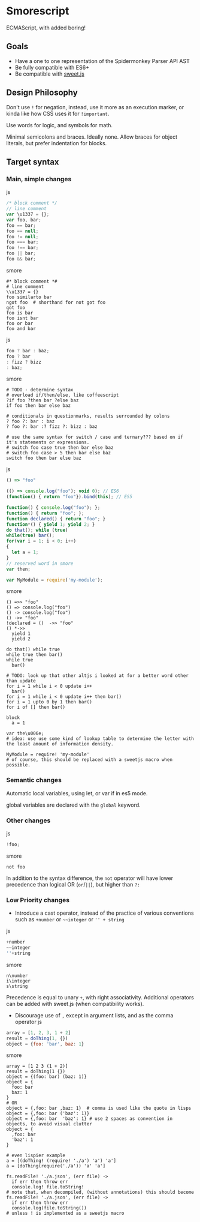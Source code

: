 # Smorescript

ECMAScript, with added boring!

## Goals

* Have a one to one representation of the Spidermonkey Parser API AST
* Be fully compatible with ES6+
* Be compatible with [sweet.js](http://sweetjs.org)

## Design Philosophy
Don't use `!` for negation, instead, use it more as an execution marker, or kinda like how CSS uses it for `!important`.

Use words for logic, and symbols for math.

Minimal semicolons and braces. Ideally none. Allow braces for object literals, but prefer indentation for blocks.

## Target syntax

### Main, simple changes
js
```JavaScript
/* block comment */
// line comment
var \u1337 = {};
var foo, bar;
foo == bar;
foo == null;
foo != null;
foo === bar;
foo !== bar;
foo || bar;
foo && bar;
```
smore
```
#* block comment *#
# line comment
\\u1337 = {}
foo similarto bar
ngot foo  # shorthand for not got foo
got foo
foo is bar
foo isnt bar
foo or bar
foo and bar
```
js
```JavaScript
foo ? bar : baz;
foo ? bar
: fizz ? bizz
: baz;
```
smore
```
# TODO - determine syntax
# overload if/then/else, like coffeescript
?if foo ?then bar ?else baz
if foo then bar else baz

# conditionals in questionmarks, results surrounded by colons
? foo ?: bar : baz
? foo ?: bar :? fizz ?: bizz : baz

# use the same syntax for switch / case and ternary??? based on if it's statements or expressions.
# switch foo case true then bar else baz
# switch foo case > 5 then bar else baz
switch foo then bar else baz
```
js
```JavaScript
() => "foo"

(() => console.log("foo"); void 0); // ES6
(function() { return "foo"}).bind(this); // ES5

function() { console.log("foo"); };
function() { return "foo"; };
function declared() { return "foo"; }
function*() { yield 1; yield 2; }
do that(); while (true)
while(true) bar();
for(var i = 1; i < 0; i++)
{
  let a = 1; 
}
// reserved word in smore
var then;

var MyModule = require('my-module');
```

smore
```
() =>> "foo"
() => console.log("foo")
() -> console.log("foo")
() ->> "foo"
!declared = ()  ->> "foo"
() *->>
  yield 1
  yield 2

do that() while true
while true then bar()
while true
  bar()

# TODO: look up that other altjs i looked at for a better word other than update
for i = 1 while i < 0 update i++
  bar()
for i = 1 while i < 0 update i++ then bar()
for i = 1 upto 0 by 1 then bar()
for i of [] then bar()

block
  a = 1

var the\u006e;
# idea: use use some kind of lookup table to determine the letter with the least amount of information density.

MyModule = require! 'my-module'
# of course, this should be replaced with a sweetjs macro when possible.
```

### Semantic changes

Automatic local variables, using let, or var if in es5 mode.

global variables are declared with the `global` keyword.

### Other changes

js
```JavaScript
!foo;
```

smore
```
not foo
```

In addition to the syntax difference, the `not` operator will have lower precedence than logical OR (`or`/`||`), but higher than `?:`

### Low Priority changes

* Introduce a cast operator, instead of the practice of various conventions such as `+number` or `~~integer` or `'' + string`

js
```JavaScript
+number
~~integer
''+string
```

smore
```
n\number
i\integer
s\string
```

Precedence is equal to unary `+`, with right associativity. Additional operators can be added with sweet.js (when compatibility works).

* Discourage use of `,` except in argument lists, and as the comma operator
js
```JavaScript
array = [1, 2, 3, 1 + 2]
result = doThing(1, {})
object = {foo: 'bar', baz: 1}
```
smore
```
array = [1 2 3 (1 + 2)]
result = doThing(1 {})
object = {(foo: bar) (baz: 1)}
object = {
  foo: bar
  baz: 1
}
# OR
object = {,foo: bar ,baz: 1}  # comma is used like the quote in lisps
object = {,foo: bar ('baz': 1)}
object = {,foo: bar  'baz': 1} # use 2 spaces as convention in objects, to avoid visual clutter
object = {
  ,foo: bar
  'baz': 1
}
```

```
# even lispier example
a = [(doThing! (require! './a') 'a') 'a']
a = [doThing(require('./a')) 'a' 'a']

fs.readFile! './a.json', (err file) ->
  if err then throw err
  console.log! file.toString!
# note that, when decompiled, (without annotations) this should become
fs.readFile! './a.json', (err file) ->
  if err then throw err
  console.log(file.toString())
# unless ! is implemented as a sweetjs macro
```
